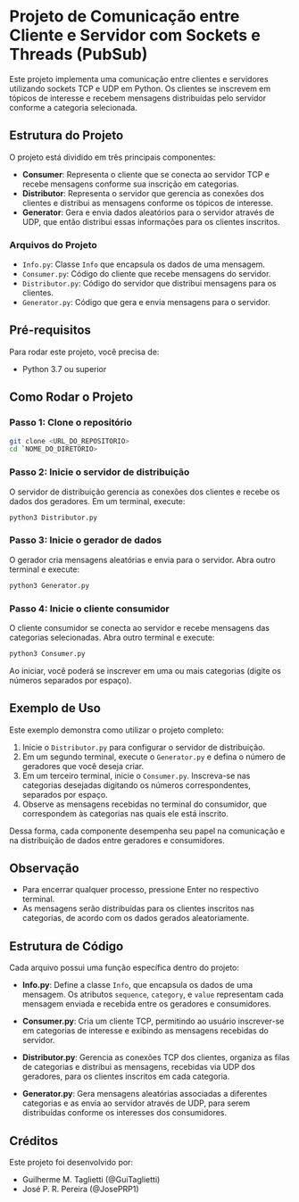 # Projeto de Comunicação entre Cliente e Servidor com Sockets e Threads (PubSub)

Este projeto implementa uma comunicação entre clientes e servidores utilizando sockets TCP e UDP em Python. Os clientes se inscrevem em tópicos de interesse e recebem mensagens distribuídas pelo servidor conforme a categoria selecionada.

## Estrutura do Projeto

O projeto está dividido em três principais componentes:
- **Consumer**: Representa o cliente que se conecta ao servidor TCP e recebe mensagens conforme sua inscrição em categorias.
- **Distributor**: Representa o servidor que gerencia as conexões dos clientes e distribui as mensagens conforme os tópicos de interesse.
- **Generator**: Gera e envia dados aleatórios para o servidor através de UDP, que então distribui essas informações para os clientes inscritos.

### Arquivos do Projeto

- `Info.py`: Classe `Info` que encapsula os dados de uma mensagem.
- `Consumer.py`: Código do cliente que recebe mensagens do servidor.
- `Distributor.py`: Código do servidor que distribui mensagens para os clientes.
- `Generator.py`: Código que gera e envia mensagens para o servidor.

## Pré-requisitos

Para rodar este projeto, você precisa de:

- Python 3.7 ou superior

## Como Rodar o Projeto

### Passo 1: Clone o repositório

```bash
git clone <URL_DO_REPOSITORIO>
cd `NOME_DO_DIRETORIO>
```

### Passo 2: Inicie o servidor de distribuição
O servidor de distribuição gerencia as conexões dos clientes e recebe os dados dos geradores. Em um terminal, execute:

```bash
python3 Distributor.py
```

### Passo 3: Inicie o gerador de dados
O gerador cria mensagens aleatórias e envia para o servidor. Abra outro terminal e execute:

```bash
python3 Generator.py
```

### Passo 4: Inicie o cliente consumidor
O cliente consumidor se conecta ao servidor e recebe mensagens das categorias selecionadas. Abra outro terminal e execute:

```bash
python3 Consumer.py
```

Ao iniciar, você poderá se inscrever em uma ou mais categorias (digite os números separados por espaço).

## Exemplo de Uso

Este exemplo demonstra como utilizar o projeto completo:

1. Inicie o `Distributor.py` para configurar o servidor de distribuição.
2. Em um segundo terminal, execute o `Generator.py` e defina o número de geradores que você deseja criar.
3. Em um terceiro terminal, inicie o `Consumer.py`. Inscreva-se nas categorias desejadas digitando os números correspondentes, separados por espaço.
4. Observe as mensagens recebidas no terminal do consumidor, que correspondem às categorias nas quais ele está inscrito.

Dessa forma, cada componente desempenha seu papel na comunicação e na distribuição de dados entre geradores e consumidores.

## Observação

- Para encerrar qualquer processo, pressione Enter no respectivo terminal.
- As mensagens serão distribuídas para os clientes inscritos nas categorias, de acordo com os dados gerados aleatoriamente.

## Estrutura de Código

Cada arquivo possui uma função específica dentro do projeto:

- **Info.py**: Define a classe `Info`, que encapsula os dados de uma mensagem. Os atributos `sequence`, `category`, e `value` representam cada mensagem enviada e recebida entre os geradores e consumidores.

- **Consumer.py**: Cria um cliente TCP, permitindo ao usuário inscrever-se em categorias de interesse e exibindo as mensagens recebidas do servidor.

- **Distributor.py**: Gerencia as conexões TCP dos clientes, organiza as filas de categorias e distribui as mensagens, recebidas via UDP dos geradores, para os clientes inscritos em cada categoria.

- **Generator.py**: Gera mensagens aleatórias associadas a diferentes categorias e as envia ao servidor através de UDP, para serem distribuídas conforme os interesses dos consumidores.

## Créditos

Este projeto foi desenvolvido por:

- Guilherme M. Taglietti (@GuiTaglietti)
- José P. R. Pereira (@JosePRP1)